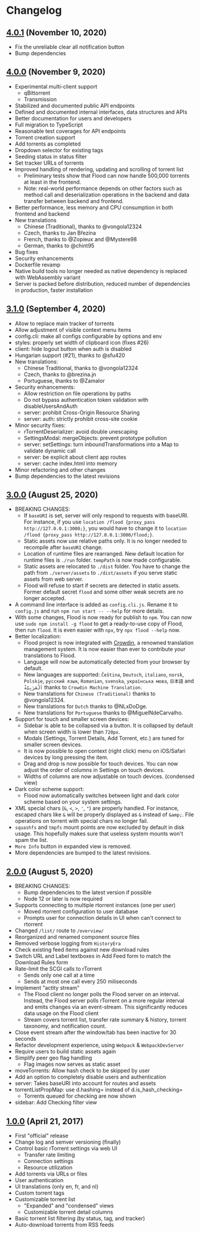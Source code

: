 # Changelog

## [4.0.1] (November 10, 2020)
* Fix the unreliable clear all notification button
* Bump dependencies

## [4.0.0] (November 9, 2020)
* Experimental multi-client support
  * qBittorrent
  * Transmission
* Stabilized and documented public API endpoints
* Defined and documented internal interfaces, data structures and APIs
* Better documentation for users and developers
* Full migration to TypeScript
* Reasonable test coverages for API endpoints
* Torrent creation support
* Add torrents as completed
* Dropdown selector for existing tags
* Seeding status in status filter
* Set tracker URLs of torrents
* Improved handling of rendering, updating and scrolling of torrent list
  * Preliminary tests show that Flood can now handle 500,000 torrents at least in the frontend.
  * Note: real-world performance depends on other factors such as method call and deserialization operations in the backend and data transfer between backend and frontend.
* Better performance, less memory and CPU consumption in both frontend and backend
* New translations
  * Chinese (Traditional), thanks to @vongola12324
  * Czech, thanks to Jan Březina
  * French, thanks to @Zopieux and @Mystere98
  * German, thanks to @chint95
* Bug fixes
* Security enhancements
* Dockerfile revamp
* Native build tools no longer needed as native dependency is replaced with WebAssembly variant
* Server is packed before distribution, reduced number of dependencies in production, faster installation

## [3.1.0] (September 4, 2020)
* Allow to replace main tracker of torrents
* Allow adjustment of visible context menu items
* config.cli: make all configs configurable by options and env
* styles: properly set width of clipboard icon (fixes #26)
* client: hide logout button when auth is disabled
* Hungarian support (#21), thanks to @sfu420
* New translations:
  * Chinese Traditional, thanks to @vongola12324
  * Czech, thanks to @brezina.jn
  * Portuguese, thanks to @Zamalor
* Security enhancements:
  * Allow restriction on file operations by paths
  * Do not bypass authentication token validation with disableUsersAndAuth
  * server: prohibit Cross-Origin Resource Sharing
  * server: auth: strictly prohibit cross-site cookie
* Minor security fixes:
  * rTorrentDeserializer: avoid double unescaping
  * SettingsModal: mergeObjects: prevent prototype pollution
  * server: setSettings: turn inboundTransformations into a Map to validate dynamic call
  * server: be explicit about client app routes
  * server: cache index.html into memory
* Minor refactoring and other changes
* Bump dependencies to the latest revisions

## [3.0.0] (August 25, 2020)
* BREAKING CHANGES:
  * If `baseURI` is set, server will only respond to requests with baseURI. For instance, if you use `location /flood {proxy_pass http://127.0.0.1:3000;}`, you would have to change it to `location /flood {proxy_pass http://127.0.0.1:3000/flood;}`.
  * Static assets now use relative paths only. It is no longer needed to recompile after `baseURI` change.
  * Location of runtime files are rearranged. New default location for runtime files is `./run` folder. `tempPath` is now made configurable.
  * Static assets are relocated to `./dist` folder. You have to change the path from `./server/assets` to `./dist/assets` if you serve static assets from web server.
  * Flood will refuse to start if secrets are detected in static assets. Former default secret `flood` and some other weak secrets are no longer accepted.
* A command line interface is added as `config.cli.js`. Rename it to `config.js` and run `npm run start -- --help` for more details.
* With some changes, Flood is now ready for publish to `npm`. You can now use `sudo npm install -g flood` to get a ready-to-use copy of Flood, then run `flood`. It is even easier with `npx`, try `npx flood --help` now.
* Better localization:
  * Flood project is now integrated with [Crowdin](https://crwd.in/flood), a renowned translation management system. It is now easier than ever to contribute your translations to Flood.
  * Language will now be automatically detected from your browser by default.
  * New languages are supported: `Čeština`, `Deutsch`, `italiano`, `norsk`, `Polskie`, `русский язык`, `Romanian`, `svenska`, `українська мова`, `日本語` and `اَلْعَرَبِيَّةُ` thanks to `Crowdin Machine Translation`.
  * New translations for `Chinese (Traditional)` thanks to @vongola12324.
  * New translations for `Dutch` thanks to @NLxDoDge.
  * New translations for `Portuguese` thanks to @MiguelNdeCarvalho.
* Support for touch and smaller screen devices:
  * Sidebar is able to be collapsed via a button. It is collapsed by default when screen width is lower than `720px`.
  * Modals (Settings, Torrent Details, Add Torrent, etc.) are tuned for smaller screen devices.
  * It is now possible to open context (right click) menu on iOS/Safari devices by long pressing the item.
  * Drag and drop is now possible for touch devices. You can now adjust the order of columns in Settings on touch devices.
  * Widths of columns are now adjustable on touch devices. (condensed view)
* Dark color scheme support:
  * Flood now automatically switches between light and dark color scheme based on your system settings.
* XML special chars (`&`, `<`, `>`, `'`, `"`) are properly handled. For instance, escaped chars like `&` will be properly displayed as `&` instead of `&amp;`. File operations on torrent with special chars no longer fail.
* `squashfs` and `tmpfs` mount points are now excluded by default in disk usage. This hopefully makes sure that useless system mounts won't spam the list.
* `More Info` button in expanded view is removed.
* More dependencies are bumped to the latest revisions.

## [2.0.0] (August 5, 2020)
* BREAKING CHANGES:
  * Bump dependencies to the latest version if possible
  * Node 12 or later is now required
* Supports connecting to multiple rtorrent instances (one per user)
  * Moved rtorrent configuration to user database
  * Prompts user for connection details in UI when can't connect to rtorrent
* Changed `/list/` route to `/overview/`
* Reorganized and renamed component source files
* Removed verbose logging from `HistoryEra`
* Check existing feed items against new download rules
* Switch URL and Label textboxes in Add Feed form to match the Download Rules form
* Rate-limit the SCGI calls to rTorrent
  * Sends only one call at a time
  * Sends at most one call every 250 miliseconds
* Implement "actity stream"
  * The Flood client no longer polls the Flood server on an interval. Instead,
  the Flood server polls rTorrent on a more regular interval and emits changes
  via an event-stream. This significantly reduces data usage on the Flood client
  * Stream covers torrent list, transfer rate summary & history,
  torrent taxonomy, and notification count.
* Close event stream after the window/tab has been inactive for 30 seconds
* Refactor development experience, using `Webpack` & `WebpackDevServer`
* Require users to build static assets again
* Simplify peer geo flag handling
  * Flag images now serves as static asset
* moveTorrents: Allow hash check to be skipped by user
* Add an option to completely disable users and authentication
* server: Takes baseURI into account for routes and assets
* torrentListPropMap: use d.hashing= instead of d.is_hash_checking=
  * Torrents queued for checking are now shown
* sidebar: Add Checking filter view

## [1.0.0] (April 21, 2017)
* First "official" release
* Change log and semver versioning (finally)
* Control basic rTorrent settings via web UI
  * Transfer rate limiting
  * Connection settings
  * Resource utilization
* Add torrents via URLs or files
* User authentication
* UI translations (only en, fr, and nl)
* Custom torrent tags
* Customizable torrent list
  * "Expanded" and "condensed" views
  * Customizable torrent detail columns
* Basic torrent list filtering (by status, tag, and tracker)
* Auto-download torrents from RSS feeds

[Unreleased]:https://github.com/Flood-UI/flood/compare/v1.0.0...HEAD
[1.0.0]:https://github.com/Flood-UI/flood/compare/ae520c0a33ffb4ae6f21e47bc6f7e6007dd1e6dc...v1.0.0
[2.0.0]:https://github.com/jesec/flood/compare/v1.0.0...v2.0.0
[3.0.0]:https://github.com/jesec/flood/compare/v2.0.0...v3.0.0
[3.1.0]:https://github.com/jesec/flood/compare/v3.0.0...v3.1.0
[4.0.0]:https://github.com/jesec/flood/compare/v3.1.0...v4.0.0
[4.0.1]:https://github.com/jesec/flood/compare/v4.0.0...v4.0.1
